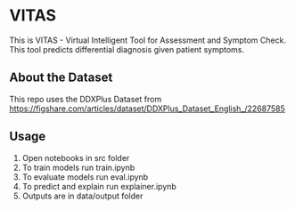 # VITAS 

This is VITAS - Virtual Intelligent Tool for Assessment and Symptom Check. This tool predicts differential diagnosis given patient symptoms.

## About the Dataset
This repo uses the DDXPlus Dataset from https://figshare.com/articles/dataset/DDXPlus_Dataset_English_/22687585

## Usage
1. Open notebooks in src folder
2. To train models run train.ipynb
3. To evaluate models run eval.ipynb
4. To predict and explain run explainer.ipynb
5. Outputs are in data/output folder
